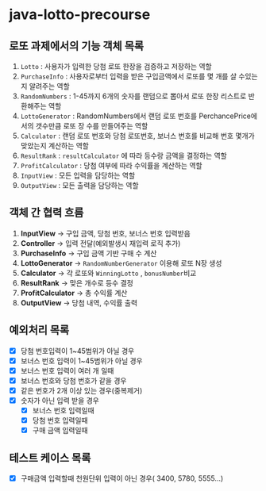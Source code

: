 # java-lotto-precourse
## 로또 과제에서의 기능 객체 목록

1. `Lotto` : 사용자가 입력한 당첨 로또 한장을 검증하고 저장하는 역할
2. `PurchaseInfo` : 사용자로부터 입력을 받은 구입금액에서 로또를 몇 개를 살 수있는지 알려주는 역할
3. `RandomNumbers` : 1-45까지 6개의 숫자를 랜덤으로 뽑아서 로또 한장 리스트로 반환해주는 역할
4. `LottoGenerator` : RandomNumbers에서 랜덤 로또 번호를  PerchancePrice에서의 갯수만큼 로또 장 수를 만들어주는 역할
5. `Calculator` : 랜덤 로또 번호와 당첨 로또번호, 보너스 번호를 비교해 번호 몇개가 맞았는지 계산하는 역할
6. `ResultRank` : `resultCalculator` 에 따라 등수랑 금액을 결정하는 역할
7. `ProfitCalculator` : 당첨 여부에 따라 수익률을 계산하는 역할
8. `InputView` : 모든 입력을 담당하는 역할
9. `OutputView` : 모든 출력을 담당하는 역할

## 객체 간 협력 흐름

1. **InputView** → 구입 금액, 당첨 번호, 보너스 번호 입력받음
2. **Controller** → 입력 전달(예외발생시 재입력 로직 추가)
3. **PurchaseInfo** → 구입 금액 기반 구매 수 계산
4. **LottoGenerator** → `RandomNumberGenerator` 이용해 로또 N장 생성
5. **Calculator** → 각 로또와 `WinningLotto` , `bonusNumber`비교
6. **ResultRank** → 맞은 개수로 등수 결정
7. **ProfitCalculator** → 총 수익률 계산
8. **OutputView** → 당첨 내역, 수익률 출력

## 예외처리 목록

- [x] 당첨 번호입력이 1~45범위가 아닐 경우
- [x] 보너스 번호 입력이 1~45범위가 아닐 경우
- [x] 보너스 번호 입력이 여러 개 일때
- [x] 보너스 번호와 당첨 번호가 같을 경우
- [x] 같은 번호가 2개 이상 있는 경우(중복제거)
- [x] 숫자가 아닌 입력 받을 경우
  - [x] 보너스 번호 입력일때
  - [x] 당첨 번호 입력일때
  - [x] 구매 금액 입력일때

## 테스트 케이스 목록

-[x] 구매금액 입력할때 천원단위 입력이 아닌 경우( 3400, 5780, 5555...)